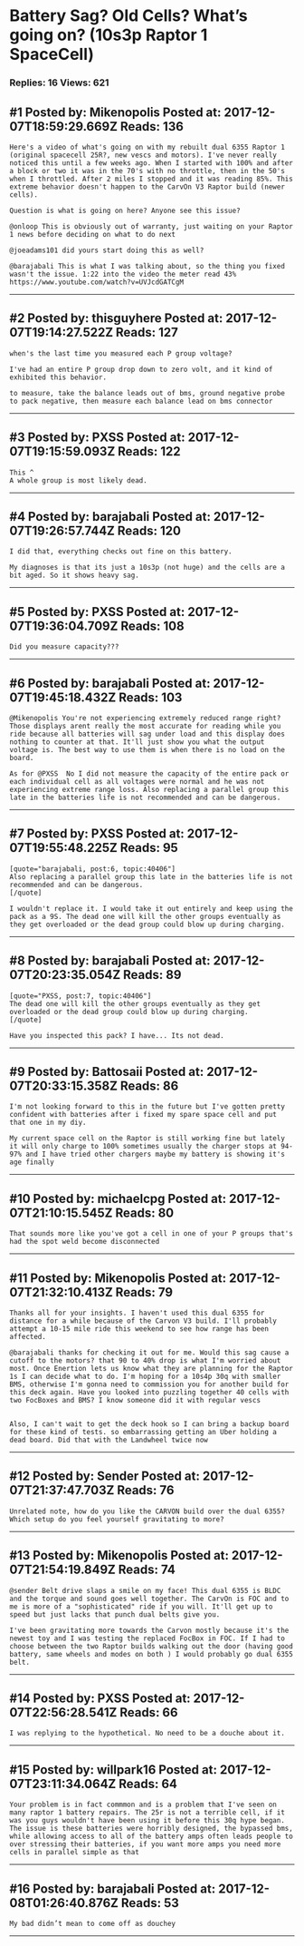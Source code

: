 # Battery Sag? Old Cells? What&rsquo;s going on? (10s3p Raptor 1 SpaceCell)

### Replies: 16 Views: 621

## \#1 Posted by: Mikenopolis Posted at: 2017-12-07T18:59:29.669Z Reads: 136

```
Here's a video of what's going on with my rebuilt dual 6355 Raptor 1 (original spacecell 25R?, new vescs and motors). I've never really noticed this until a few weeks ago. When I started with 100% and after a block or two it was in the 70's with no throttle, then in the 50's when I throttled. After 2 miles I stopped and it was reading 85%. This extreme behavior doesn't happen to the CarvOn V3 Raptor build (newer cells).

Question is what is going on here? Anyone see this issue?

@onloop This is obviously out of warranty, just waiting on your Raptor 1 news before deciding on what to do next

@joeadams101 did yours start doing this as well? 

@barajabali This is what I was talking about, so the thing you fixed wasn't the issue. 1:22 into the video the meter read 43%
https://www.youtube.com/watch?v=UVJcdGATCgM
```

---
## \#2 Posted by: thisguyhere Posted at: 2017-12-07T19:14:27.522Z Reads: 127

```
when's the last time you measured each P group voltage?

I've had an entire P group drop down to zero volt, and it kind of exhibited this behavior. 

to measure, take the balance leads out of bms, ground negative probe to pack negative, then measure each balance lead on bms connector
```

---
## \#3 Posted by: PXSS Posted at: 2017-12-07T19:15:59.093Z Reads: 122

```
This ^
A whole group is most likely dead.
```

---
## \#4 Posted by: barajabali Posted at: 2017-12-07T19:26:57.744Z Reads: 120

```
I did that, everything checks out fine on this battery.  

My diagnoses is that its just a 10s3p (not huge) and the cells are a bit aged. So it shows heavy sag.
```

---
## \#5 Posted by: PXSS Posted at: 2017-12-07T19:36:04.709Z Reads: 108

```
Did you measure capacity???
```

---
## \#6 Posted by: barajabali Posted at: 2017-12-07T19:45:18.432Z Reads: 103

```
@Mikenopolis You're not experiencing extremely reduced range right?  Those displays arent really the most accurate for reading while you ride because all batteries will sag under load and this display does nothing to counter at that. It'll just show you what the output voltage is. The best way to use them is when there is no load on the board. 

As for @PXSS  No I did not measure the capacity of the entire pack or each individual cell as all voltages were normal and he was not experiencing extreme range loss. Also replacing a parallel group this late in the batteries life is not recommended and can be dangerous.
```

---
## \#7 Posted by: PXSS Posted at: 2017-12-07T19:55:48.225Z Reads: 95

```
[quote="barajabali, post:6, topic:40406"]
Also replacing a parallel group this late in the batteries life is not recommended and can be dangerous.
[/quote]

I wouldn't replace it. I would take it out entirely and keep using the pack as a 9S. The dead one will kill the other groups eventually as they get overloaded or the dead group could blow up during charging.
```

---
## \#8 Posted by: barajabali Posted at: 2017-12-07T20:23:35.054Z Reads: 89

```
[quote="PXSS, post:7, topic:40406"]
The dead one will kill the other groups eventually as they get overloaded or the dead group could blow up during charging.
[/quote]

Have you inspected this pack? I have... Its not dead.
```

---
## \#9 Posted by: Battosaii Posted at: 2017-12-07T20:33:15.358Z Reads: 86

```
I'm not looking forward to this in the future but I've gotten pretty confident with batteries after i fixed my spare space cell and put that one in my diy.

My current space cell on the Raptor is still working fine but lately it will only charge to 100% sometimes usually the charger stops at 94-97% and I have tried other chargers maybe my battery is showing it's age finally
```

---
## \#10 Posted by: michaelcpg Posted at: 2017-12-07T21:10:15.545Z Reads: 80

```
That sounds more like you've got a cell in one of your P groups that's had the spot weld become disconnected
```

---
## \#11 Posted by: Mikenopolis Posted at: 2017-12-07T21:32:10.413Z Reads: 79

```
Thanks all for your insights. I haven't used this dual 6355 for distance for a while because of the Carvon V3 build. I'll probably attempt a 10-15 mile ride this weekend to see how range has been affected.

@barajabali thanks for checking it out for me. Would this sag cause a cutoff to the motors? that 90 to 40% drop is what I'm worried about most. Once Enertion lets us know what they are planning for the Raptor 1s I can decide what to do. I'm hoping for a 10s4p 30q with smaller BMS, otherwise I'm gonna need to commission you for another build for this deck again. Have you looked into puzzling together 40 cells with two FocBoxes and BMS? I know someone did it with regular vescs


Also, I can't wait to get the deck hook so I can bring a backup board for these kind of tests. so embarrassing getting an Uber holding a dead board. Did that with the Landwheel twice now
```

---
## \#12 Posted by: Sender Posted at: 2017-12-07T21:37:47.703Z Reads: 76

```
Unrelated note, how do you like the CARVON build over the dual 6355?  Which setup do you feel yourself gravitating to more?
```

---
## \#13 Posted by: Mikenopolis Posted at: 2017-12-07T21:54:19.849Z Reads: 74

```
@sender Belt drive slaps a smile on my face! This dual 6355 is BLDC and the torque and sound goes well together. The CarvOn is FOC and to me is more of a "sophisticated" ride if you will. It'll get up to speed but just lacks that punch dual belts give you.

I've been gravitating more towards the Carvon mostly because it's the newest toy and I was testing the replaced FocBox in FOC. If I had to choose between the two Raptor builds walking out the door (having good battery, same wheels and modes on both ) I would probably go dual 6355 belt.
```

---
## \#14 Posted by: PXSS Posted at: 2017-12-07T22:56:28.541Z Reads: 66

```
I was replying to the hypothetical. No need to be a douche about it.
```

---
## \#15 Posted by: willpark16 Posted at: 2017-12-07T23:11:34.064Z Reads: 64

```
Your problem is in fact commmon and is a problem that I've seen on many raptor 1 battery repairs. The 25r is not a terrible cell, if it was you guys wouldn't have been using it before this 30q hype began. The issue is these batteries were horribly designed, the bypassed bms, while allowing access to all of the battery amps often leads people to over stressing their batteries, if you want more amps you need more cells in parallel simple as that
```

---
## \#16 Posted by: barajabali Posted at: 2017-12-08T01:26:40.876Z Reads: 53

```
My bad didn’t mean to come off as douchey
```

---
